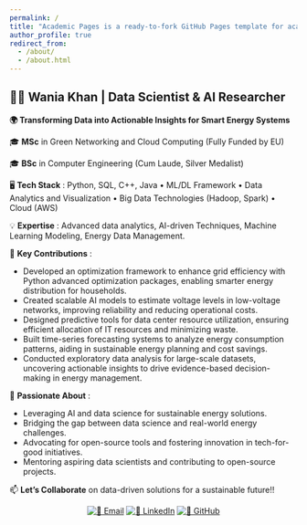 ```yaml
---
permalink: /
title: "Academic Pages is a ready-to-fork GitHub Pages template for academic personal websites"
author_profile: true
redirect_from: 
  - /about/
  - /about.html
---
```


## **👩‍🎓 Wania Khan | Data Scientist & AI Researcher**

**🌍  Transforming Data into Actionable Insights for Smart Energy Systems**

🎓 **MSc** in Green Networking and Cloud Computing (Fully Funded by EU)

🎓 **BSc** in Computer Engineering (Cum Laude, Silver Medalist)

🖥️ **Tech Stack** : Python, SQL, C++, Java • ML/DL Framework • Data Analytics and Visualization • Big Data Technologies (Hadoop, Spark) • Cloud (AWS)

💡 **Expertise** : Advanced data analytics, AI-driven Techniques, Machine Learning Modeling, Energy Data Management.

🔧 **Key Contributions** :

- Developed an optimization framework to enhance grid efficiency with Python advanced optimization packages, enabling smarter energy distribution for households.
- Created scalable AI models to estimate voltage levels in low-voltage networks, improving reliability and reducing operational costs.
- Designed predictive tools for data center resource utilization, ensuring efficient allocation of IT resources and minimizing waste.
- Built time-series forecasting systems to analyze energy consumption patterns, aiding in sustainable energy planning and cost savings.
- Conducted exploratory data analysis for large-scale datasets, uncovering actionable insights to drive evidence-based decision-making in energy management.

🚀 **Passionate About** :

- Leveraging AI and data science for sustainable energy solutions.
- Bridging the gap between data science and real-world energy challenges.
- Advocating for open-source tools and fostering innovation in tech-for-good initiatives.
- Mentoring aspiring data scientists and contributing to open-source projects.


📫 **Let’s Collaborate** on data-driven solutions for a sustainable future!!
<div align="center">

<a href="mailto:waniakhance@gmail.com"><img src="https://img.shields.io/badge/-Email-D14836?logo=gmail" alt="📧 Email"></a>  <a href="www.linkedin.com/in/wania-khan"><img src="https://img.shields.io/badge/-LinkedIn-0077B5?logo=linkedin" alt="💼 LinkedIn"></a>  <a href="https://github.com/WaniaKhance"><img src="https://img.shields.io/badge/-Projects-181717?logo=github" alt="🐙 GitHub"></a> 
<div>
